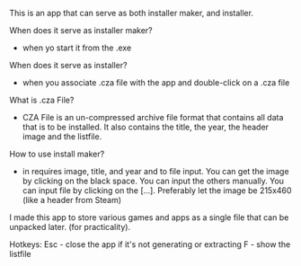  This is an app that can serve as both installer maker, and installer.

 
When does it serve as installer maker? 
- when yo start it from the .exe

When does it serve as installer?
- when you associate .cza file with the app and double-click on a .cza file

  
What is .cza File?
- CZA File is an un-compressed archive file format that contains all data that is to be installed. It also contains the title, the year, the header image and the listfile.

  
How to use install maker?
- in requires image, title, and year and to file input. You can get the image by clicking on the black space. You can input the others manually. You can input file by clicking on the [...]. Preferably let the image be 215x460 (like a header from Steam)


I made this app to store various games and apps as a single file that can be unpacked later. (for practicality).

Hotkeys:
Esc - close the app if it's not generating or extracting
F - show the listfile


